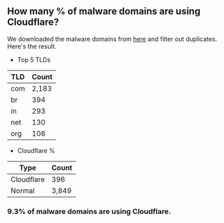 ## How many % of malware domains are using Cloudflare?


We downloaded the malware domains from [here](https://urlhaus.abuse.ch) and filter out duplicates.
Here's the result.


[//]: # (start replacement)


- Top 5 TLDs

| TLD | Count |
| --- | --- |
| com | 2,183 |
| br | 394 |
| in | 293 |
| net | 130 |
| org | 108 |


- Cloudflare %

| Type | Count |
| --- | --- |
| Cloudflare | 396 |
| Normal | 3,849 |


### 9.3% of malware domains are using Cloudflare.